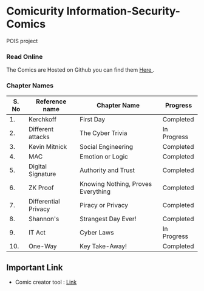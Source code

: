 # Comicurity Information-Security-Comics
POIS project 

### Read Online
The Comics are Hosted on Github you can find them <a href="https://anuragsahu.github.io/Pdf_flipbook.demo.github.io/index.html"> Here </a>.

### Chapter Names
| S. No | Reference name | Chapter Name | Progress |
| --- | --- | --- | --- |
| 1. | Kerchkoff | First Day | Completed |
| 2. | Different attacks | The Cyber Trivia | In Progress |
| 3. | Kevin Mitnick | Social Engineering | Completed |
| 4. | MAC | Emotion or Logic | Completed |
| 5. | Digital Signature | Authority and Trust | Completed |
| 6. | ZK Proof | Knowing Nothing, Proves Everything | Completed |
| 7. | Differential Privacy | Piracy or Privacy | Completed |
| 8. | Shannon's | Strangest Day Ever! | Completed |
| 9. | IT Act | Cyber Laws  | In Progress |
| 10. | One-Way | Key Take-Away! | Completed |




## Important Link
- Comic creator tool : <a href="https://www.storyboardthat.com/storyboard-creator">Link</a>
